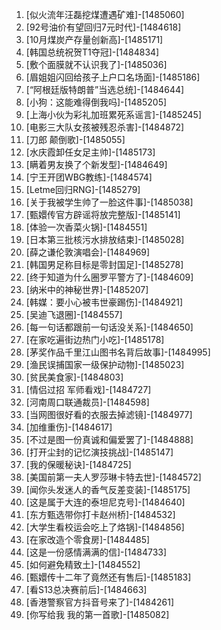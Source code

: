 
1. [似火流年汪磊挖煤遭遇矿难]-[1485060]
1. [92号油价有望回归7元时代]-[1484618]
1. [10月煤炭产存量创新高]-[1485171]
1. [韩国总统祝贺T1夺冠]-[1484834]
1. [敷个面膜就不认识我了]-[1485036]
1. [眉姐姐闪回给孩子上户口名场面]-[1485186]
1. [“阿根廷版特朗普”当选总统]-[1484644]
1. [小狗：这能难得倒我吗]-[1485205]
1. [上海小伙为彩礼加班累死系谣言]-[1485245]
1. [电影三大队女孩被残忍杀害]-[1484872]
1. [刀郎 颠倒歌]-[1485055]
1. [水庆霞卸任女足主帅]-[1485173]
1. [瞒着男友换了个新发型]-[1484649]
1. [宁王开团WBG教练]-[1484574]
1. [Letme回归RNG]-[1485279]
1. [关于我被学生帅了一脸这件事]-[1485038]
1. [甄嬛传官方辟谣将放完整版]-[1485141]
1. [体验一次香菜火锅]-[1484551]
1. [日本第三批核污水排放结束]-[1485028]
1. [薛之谦伦敦演唱会]-[1484969]
1. [韩国男足称目标是零封国足]-[1485278]
1. [终于知道为什么圈罗平警方了]-[1484609]
1. [纳米中的神秘世界]-[1485207]
1. [韩媒：要小心被韦世豪踢伤]-[1484921]
1. [吴迪飞退圈]-[1484557]
1. [每一句话都跟前一句话没关系]-[1484650]
1. [在家吃遍街边热门小吃]-[1485178]
1. [茅奖作品千里江山图书名背后故事]-[1484995]
1. [渔民误捕国家一级保护动物]-[1485023]
1. [贫民美食家]-[1484803]
1. [情侣过招 军师看戏]-[1484727]
1. [河南周口联通裁员]-[1484598]
1. [当网图很好看的衣服去掉滤镜]-[1484977]
1. [加维重伤]-[1484617]
1. [不过是图一份真诚和偏爱罢了]-[1484888]
1. [打开尘封的记忆演技挑战]-[1485147]
1. [我的保暖秘诀]-[1484725]
1. [美国前第一夫人罗莎琳卡特去世]-[1484572]
1. [闻你头发迷人的香气反差变装]-[1485175]
1. [这是属于大连的泰坦尼克号]-[1484640]
1. [东方甄选带你打卡赵州桥]-[1484532]
1. [大学生看校运会吃上了烙锅]-[1484856]
1. [在家改造个零食房]-[1484485]
1. [这是一份感情满满的信]-[1484733]
1. [如何避免精致土]-[1484552]
1. [甄嬛传十二年了竟然还有售后]-[1485183]
1. [看S13总决赛前后]-[1484663]
1. [香港警察官方抖音号来了]-[1484261]
1. [你写给我 我的第一首歌]-[1485082]